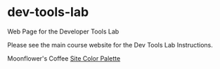 # dev-tools-lab
Web Page for the Developer Tools Lab

Please see the main course website for the Dev Tools Lab Instructions.

Moonflower's Coffee [Site Color Palette](http://paletton.com/#uid=63J0u0k6rKs1YU83LQk9-Dxd4wG)